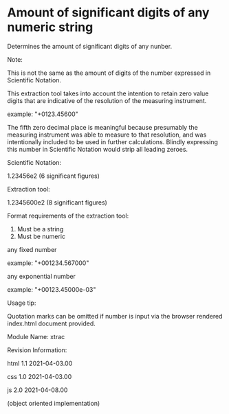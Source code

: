 # Amount of significant digits of any numeric string
Determines the amount of significant digits of any nunber.

Note:

This is not the same as the amount of digits of the number expressed in Scientific Notation.

This extraction tool takes into account the intention to retain zero value digits that are indicative of the resolution of the measuring instrument. 

example: 
"+0123.45600"

The fifth zero decimal place is meaningful because presumably the measuring instrument was able to measure to that resolution, and was intentionally included to be used in further calculations.
Blindly expressing this number in Scientific Notation would strip all leading zeroes.

Scientific Notation:

1.23456e2  (6 significant figures) 

Extraction tool:

1.2345600e2 (8 significant figures) 

Format requirements of the extraction tool:
1. Must be a string
2. Must be numeric

any fixed number

example:
"+001234.567000"

any exponential number

example: "+00123.45000e-03"

Usage tip:

Quotation marks can be omitted if number is input via the browser rendered index.html document provided. 

Module Name: 
xtrac

Revision Information:

html 1.1 2021-04-03.00

css  1.0 2021-04-03.00

js   2.0 2021-04-08.00

(object oriented implementation)
